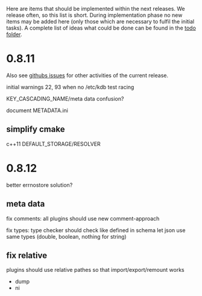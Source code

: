Here are items that should be implemented within the next releases.
We release often, so this list is short.
During implementation phase no new items may be added here (only
those which are necessary to fulfil the initial tasks).
A complete list of ideas what could be done can be found in the
[todo folder](.).


# 0.8.11 #

Also see [githubs issues](https://github.com/ElektraInitiative/libelektra/issues)
for other activities of the current release.

initial warnings 22, 93 when no /etc/kdb
test racing

KEY_CASCADING_NAME/meta data confusion?

document METADATA.ini

## simplify cmake ##

c++11
DEFAULT_STORAGE/RESOLVER

# 0.8.12

better errnostore solution?

## meta data ##

fix comments:
	all plugins should use new comment-approach

fix types:
	type checker should check like defined in schema
	let json use same types (double, boolean, nothing for string)

## fix relative ##

plugins should use relative pathes so that import/export/remount works

- dump
- ni
